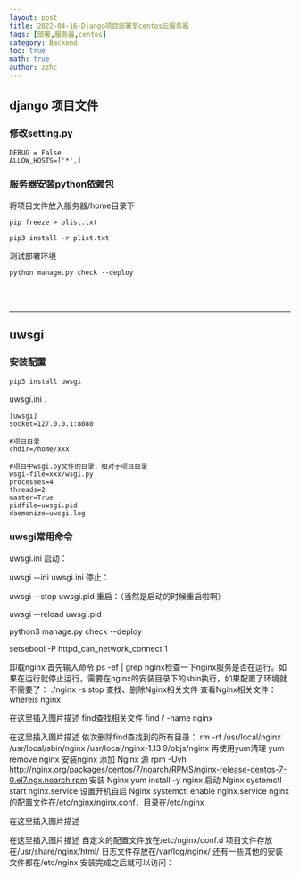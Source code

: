 ```yaml
---
layout: post
title: 2022-04-16-Django项目部署至centos云服务器 
tags: [部署,服务器,centos]
category: Backend
toc: true
math: true
author: zzhc
---
```



## django 项目文件

### 修改setting.py
```shell
DEBUG = False
ALLOW_HOSTS=['*',]
```

### 服务器安装python依赖包

将项目文件放入服务器/home目录下
```shell
pip freeze > plist.txt

pip3 install -r plist.txt
```

测试部署环境
```shell
python manage.py check --deploy
```



<br>
<br>

***

## uwsgi

### 安装配置
```shell
pip3 install uwsgi
```

uwsgi.ini：

```shell
[uwsgi]
socket=127.0.0.1:8080

#项目目录
chdir=/home/xxx

#项目中wsgi.py文件的目录，相对于项目目录
wsgi-file=xxx/wsgi.py
processes=4
threads=2
master=True
pidfile=uwsgi.pid
daemonize=uwsgi.log
```

### uwsgi常用命令
 uwsgi.ini
启动：

uwsgi  --ini  uwsgi.ini
停止：

uwsgi --stop uwsgi.pid
重启：（当然是启动的时候重启啦啊）

uwsgi --reload uwsgi.pid






python3 manage.py check --deploy










 setsebool -P httpd_can_network_connect 1











卸载nginx
首先输入命令 ps -ef | grep nginx检查一下nginx服务是否在运行。如果在运行就停止运行，需要在nginx的安装目录下的sbin执行，如果配置了环境就不需要了：
./nginx -s stop
查找、删除Nginx相关文件
查看Nginx相关文件：
whereis nginx

在这里插入图片描述
find查找相关文件
find / -name nginx

在这里插入图片描述
依次删除find查找到的所有目录：
rm -rf /usr/local/nginx  /usr/local/sbin/nginx /usr/local/nginx-1.13.9/objs/nginx
再使用yum清理
yum remove nginx
安装nginx
添加 Nginx 源
rpm -Uvh http://nginx.org/packages/centos/7/noarch/RPMS/nginx-release-centos-7-0.el7.ngx.noarch.rpm
安装 Nginx
yum install -y nginx
启动 Nginx
systemctl start nginx.service
设置开机自启 Nginx
systemctl enable nginx.service
nginx的配置文件在/etc/nginx/nginx.conf，目录在/etc/nginx

在这里插入图片描述


在这里插入图片描述
自定义的配置文件放在/etc/nginx/conf.d
项目文件存放在/usr/share/nginx/html/
日志文件存放在/var/log/nginx/
还有一些其他的安装文件都在/etc/nginx
安装完成之后就可以访问：
